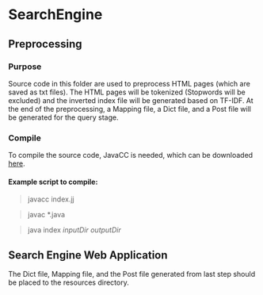 # SearchEngine
## Preprocessing
### Purpose 
Source code in this folder are used to preprocess HTML pages (which are saved as txt files). The HTML pages will be tokenized (Stopwords will be excluded) and the inverted index file will be generated based on TF-IDF. At the end of the preprocessing, a Mapping file, a Dict file, and a Post file will be generated for the query stage.
### Compile
To compile the source code, JavaCC is needed, which can be downloaded [here](https://javacc.org/).
#### Example script to compile:
> javacc index.jj

> javac *.java

> java index *inputDir* *outputDir*

## Search Engine Web Application
The Dict file, Mapping file, and the Post file generated from last step should be placed to the resources directory. 